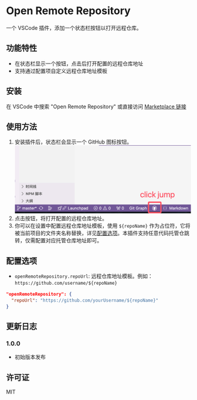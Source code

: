 # Open Remote Repository

一个 VSCode 插件，添加一个状态栏按钮以打开远程仓库。

## 功能特性

- 在状态栏显示一个按钮，点击后打开配置的远程仓库地址
- 支持通过配置项自定义远程仓库地址模板

## 安装

在 VSCode 中搜索 "Open Remote Repository" 或直接访问 [Marketplace 链接](https://marketplace.visualstudio.com/)

## 使用方法

1. 安装插件后，状态栏会显示一个 GitHub 图标按钮。
   ![使用指南](resources/screenshots/guides1.png)
2. 点击按钮，将打开配置的远程仓库地址。
3. 你可以在设置中配置远程仓库地址模板，使用 `${repoName}` 作为占位符，它将被当前项目的文件夹名称替换，详见[配置选项](#配置选项)。本插件支持任意代码托管仓跳转，仅需配置对应托管仓库地址即可。

## <a id="配置选项">配置选项</a>

- `openRemoteRepository.repoUrl`: 远程仓库地址模板。例如：`https://github.com/username/${repoName}`

```json
"openRemoteRepository": {
  "repoUrl": "https://github.com/yourUsername/${repoName}"
}
```

## 更新日志

### 1.0.0

- 初始版本发布

## 许可证

MIT
